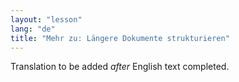 ```yaml
---
layout: "lesson"
lang: "de"
title: "Mehr zu: Längere Dokumente strukturieren"
---
```

Translation to be added _after_ English text completed.
